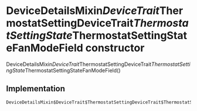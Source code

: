 


# DeviceDetailsMixin$DeviceTrait$ThermostatSettingDeviceTrait$ThermostatSettingState$ThermostatSettingStateFanModeField constructor







DeviceDetailsMixin$DeviceTrait$ThermostatSettingDeviceTrait$ThermostatSettingState$ThermostatSettingStateFanModeField()





## Implementation

```dart
DeviceDetailsMixin$DeviceTrait$ThermostatSettingDeviceTrait$ThermostatSettingState$ThermostatSettingStateFanModeField();
```







